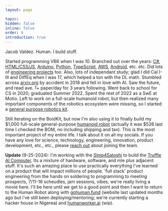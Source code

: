 ```yaml
---
layout: page

topic:
hidden: false
inline: false
order: 0
introduction: true
---
```


Jacob Valdez. Human. I build stuff.

Started programming VB6 when I was 10. Branched out over the years: [C#](https://github.com/JacobFV/Sale), [HTML/CSS/JS](https://github.com/JacobFV/Copyright-Calculator), [Arduino](https://jacobfv123.medium.com/cookie-cutter-cnc-923c68932ee6), [Python](https://github.com/JacobFV/jnumpy), [TypeScript](https://www.mitwa.ai/), [AWS](https://jacobfv.github.io/blog/2021/rtc-jupyterlab-in-the-cloud/), [Android](https://jacobfv.github.io/projects/desparados-a-eye/), etc. etc. Did lots of [engineering projects](https://jacobfvaldez.weebly.com/) too. Also, lots of independant study; glad I did Cal I-III and DiffEq when I was 17, which helped a ton with the DL math. Stumbled across [arxiv.org](https://arxiv.org) by accident in 2018 and fell in love with AI. Saw the future, and read ave. 1+ paper/day for 3 years following. Went back to school for CS in 2020; graduated Summer 2022. Spent the rest of 2022 as a SwE at Motio. Left to work on a full-scale humanoid robot, but then realized many important components of the robotics ecosystem were missing, so I started a [general purpose robotics kit](https://limboid.ai/boidkit).

Still iterating on the BoidKit, but now I'm also using it to finally build my $1,000 full-scale general-purpose [humanoid robot](https://humanrobots.ai) (actually it was $526 last time I checked the BOM, no including shipping and tax). This is the most important project of my entire life. I talk about it on all my socials. If you have any love for science, technology, engineering, innovation, product development, etc., etc., please [reach out](https://jacobfv.github.io/bio#contact) about joining the team.

**Update** (9-25-2024): I'm working with the [Simp4Satoshi](https://x.com/iamgingertrash) to build the [Truffle AI Computer](https://x.com/itsalltruffles). Its a mixture of hardware, software, and mle plus adjacent stuff. It's such an amazing place to use practically everything I've learned on a product that will impact millions of people. 'full stack' product engineering from the hands on soldering to programming to meeting prospects, 7/11-16 scheudles, jam sessions, vibes, we're really living a movie here. I'll be here until we get to a good point and then I want to return to the Human Robot along with [gohuman.fund](https://gohuman.fund) (website last updated months ago but i've still been deploying/mentoring; we're currently starting a hacker house in Nigerea) and [humanworker.ai](https://humanworker.ai) (wip). 
